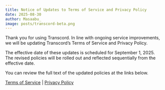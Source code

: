 ```yaml
---
title: Notice of Updates to Terms of Service and Privacy Policy
date: 2025-08-30
author: Masaabu_
image: posts/transcord-beta.png
---
```


Thank you for using Transcord. In line with ongoing service improvements, we will be updating Transcord’s Terms of Service and Privacy Policy.

The effective date of these updates is scheduled for September 1, 2025. The revised policies will be rolled out and reflected sequentially from the effective date.

You can review the full text of the updated policies at the links below.

[Terms of Service](/terms-of-service) | [Privacy Policy](/privacy-policy)